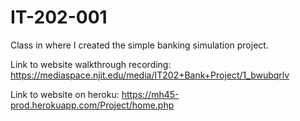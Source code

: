 # IT-202-001
Class in where I created the simple banking simulation project.

Link to website walkthrough recording: https://mediaspace.njit.edu/media/IT202+Bank+Project/1_bwubqrlv

Link to website on heroku: https://mh45-prod.herokuapp.com/Project/home.php
